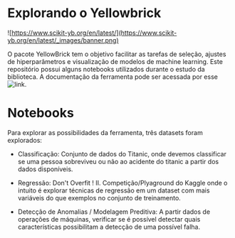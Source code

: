 # Explorando o Yellowbrick

![https://www.scikit-yb.org/en/latest/](https://www.scikit-yb.org/en/latest/_images/banner.png)

O pacote YellowBrick tem o objetivo facilitar as tarefas de seleção, ajustes de hiperparâmetros e visualização de modelos de machine learning. Este repositório possui alguns notebooks utilizados durante o estudo da biblioteca. A documentação da ferramenta pode ser acessada por esse ![link](https://www.scikit-yb.org/en/latest/).

# Notebooks

Para explorar as possibilidades da ferramenta, três datasets foram explorados:

* Classificação: Conjunto de dados do Titanic, onde devemos classificar se uma pessoa sobreviveu ou não ao acidente do titanic a partir dos dados disponíveis.

* Regressão: Don't Overfit ! II. Competição/Plyaground do Kaggle onde o intuito é explorar técnicas de regressão em um dataset com mais variáveis do que exemplos no conjunto de treinamento.

* Detecção de Anomalias / Modelagem Preditiva: A partir dados de operações de máquinas, verificar se é possível detectar quais características possibilitam a detecção de uma possível falha.


